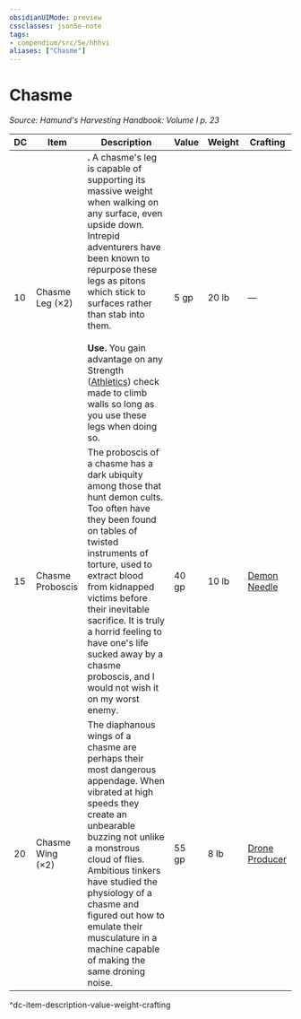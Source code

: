 ```yaml
---
obsidianUIMode: preview
cssclasses: json5e-note
tags:
- compendium/src/5e/hhhvi
aliases: ["Chasme"]
---
```

# Chasme
*Source: Hamund's Harvesting Handbook: Volume I p. 23* 

| DC | Item | Description | Value | Weight | Crafting |
|----|------|-------------|-------|--------|----------|
| 10 | Chasme Leg (×2) | **.** A chasme's leg is capable of supporting its massive weight when walking on any surface, even upside down. Intrepid adventurers have been known to repurpose these legs as pitons which stick to surfaces rather than stab into them.<br /><br />**Use.** You gain advantage on any Strength ([Athletics](/compendium/rules/skills.md#Athletics)) check made to climb walls so long as you use these legs when doing so. | 5 gp | 20 lb | — |
| 15 | Chasme Proboscis | The proboscis of a chasme has a dark ubiquity among those that hunt demon cults. Too often have they been found on tables of twisted instruments of torture, used to extract blood from kidnapped victims before their inevitable sacrifice. It is truly a horrid feeling to have one's life sucked away by a chasme proboscis, and I would not wish it on my worst enemy. | 40 gp | 10 lb | [Demon Needle](compendium/items/demon-needle-hhhvi.md) |
| 20 | Chasme Wing (×2) | The diaphanous wings of a chasme are perhaps their most dangerous appendage. When vibrated at high speeds they create an unbearable buzzing not unlike a monstrous cloud of flies. Ambitious tinkers have studied the physiology of a chasme and figured out how to emulate their musculature in a machine capable of making the same droning noise. | 55 gp | 8 lb | [Drone Producer](compendium/items/drone-producer-hhhvi.md) |
^dc-item-description-value-weight-crafting